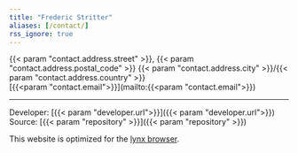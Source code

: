 ```yaml
---
title: "Frederic Stritter"
aliases: [/contact/]
rss_ignore: true
---
```


{{< param "contact.address.street" >}}, {{< param "contact.address.postal_code" >}} {{< param "contact.address.city" >}}/{{< param "contact.address.country" >}}  
[{{<param "contact.email">}}](mailto:{{<param "contact.email">}})

---

Developer: [{{< param "developer.url">}}]({{< param "developer.url">}})  
Source: [{{< param "repository" >}}]({{< param "repository" >}})

This website is optimized for the [lynx browser](https://lynx.browser.org/).
